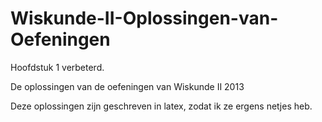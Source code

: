 Wiskunde-II-Oplossingen-van-Oefeningen
======================================

Hoofdstuk 1 verbeterd.

De oplossingen van de oefeningen van Wiskunde II 2013

Deze oplossingen zijn geschreven in latex, zodat ik ze ergens netjes heb.

